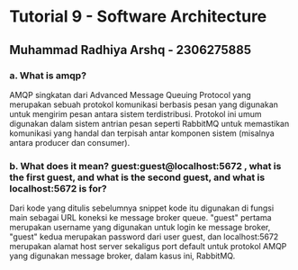 # Tutorial 9 - Software Architecture

## Muhammad Radhiya Arshq - 2306275885

### a. What is amqp?
AMQP singkatan dari Advanced Message Queuing Protocol yang merupakan sebuah protokol komunikasi berbasis pesan yang digunakan untuk mengirim pesan antara sistem terdistribusi. Protokol ini umum digunakan dalam sistem antrian pesan seperti RabbitMQ untuk memastikan komunikasi yang handal dan terpisah antar komponen sistem (misalnya antara producer dan consumer).


### b. What does it mean? guest:guest@localhost:5672 , what is the first guest, and what is the second guest, and what is localhost:5672 is for?
Dari kode yang ditulis sebelumnya snippet kode itu digunakan di fungsi main sebagai URL koneksi ke message broker queue. "guest" pertama merupakan username yang digunakan untuk login ke message broker, "guest" kedua merupakan password dari user guest, dan localhost:5672 merupakan alamat host server sekaligus port default untuk protokol AMQP yang digunakan message broker, dalam kasus ini, RabbitMQ.